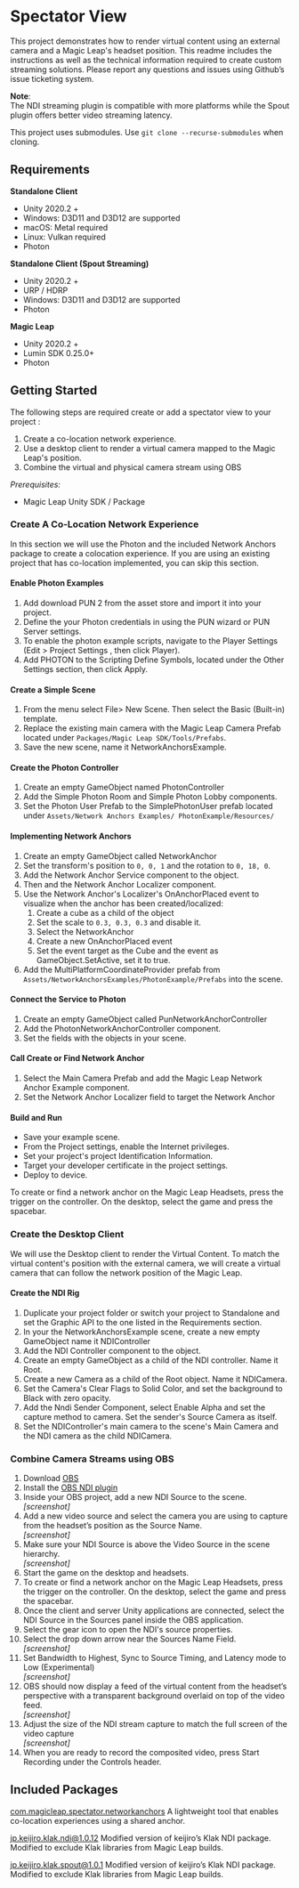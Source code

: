 # Spectator View

This project demonstrates how to render virtual content using an external camera and a Magic Leap's headset position. This readme includes the instructions as well as the technical information required to create custom streaming solutions. Please report any questions and issues using Github’s issue ticketing system.  

**Note**:  
The NDI streaming plugin is compatible with more platforms while the Spout plugin offers better video streaming latency.

This project uses submodules. Use `git clone --recurse-submodules` when cloning.

## Requirements
**Standalone Client** 
- Unity 2020.2 +
- Windows: D3D11 and D3D12 are supported 
- macOS: Metal required
- Linux: Vulkan required
- Photon

**Standalone Client (Spout Streaming)**
- Unity 2020.2 +
- URP / HDRP
- Windows: D3D11 and D3D12 are supported  
- Photon

**Magic Leap** 
- Unity 2020.2 +
- Lumin SDK 0.25.0+
- Photon

## Getting Started
The following steps are required create or add a spectator view to your project :
1) Create a co-location network experience.
2) Use a desktop client to render a virtual camera mapped to the Magic Leap's position.
3) Combine the virtual and physical camera stream using OBS

*Prerequisites:* 
* Magic Leap Unity SDK / Package

### Create A Co-Location Network Experience
In this section we will use the Photon and the included Network Anchors package to create a colocation experience. If you are using an existing project that has co-location implemented, you can skip this section.

####  Enable Photon Examples
1. Add download PUN 2 from the asset store and import it into your project.
2. Define the your Photon credentials in using the PUN wizard or PUN Server settings.
3. To enable the photon example scripts, navigate to the Player Settings  (Edit > Project Settings , then click Player).
4. Add PHOTON to the Scripting Define Symbols, located under the Other Settings section, then click Apply.

#### Create a Simple Scene
1. From the menu select File> New Scene. Then select the Basic (Built-in) template.
2. Replace the existing main camera with the Magic Leap Camera Prefab located under `Packages/Magic Leap SDK/Tools/Prefabs`.
3. Save the new scene, name it NetworkAnchorsExample.

#### Create the Photon Controller
1. Create an empty GameObject named PhotonController
2. Add the Simple Photon Room and Simple Photon Lobby components.
3. Set the Photon User Prefab to the SimplePhotonUser prefab located under `Assets/Network Anchors Examples/ PhotonExample/Resources/`

#### Implementing Network Anchors
1. Create an empty GameObject called NetworkAnchor
2. Set the transform's position to `0, 0, 1` and the rotation to `0, 18, 0`.
3. Add the Network Anchor Service component to the object. 
4. Then and the Network Anchor Localizer component.
5. Use the Network Anchor's Localizer's OnAnchorPlaced event to visualize when the anchor has been created/localized:
    1. Create a cube as a child of the object
    2. Set the scale to `0.3, 0.3, 0.3` and disable it. 
    3. Select the NetworkAnchor
    4. Create a new OnAnchorPlaced event
    5. Set the event target as the Cube and the event as GameObject.SetActive, set it to true.
1. Add the MultiPlatformCoordinateProvider prefab from `Assets/NetworkAnchorsExamples/PhotonExample/Prefabs` into the scene.

#### Connect the Service to Photon
1. Create an empty GameObject called PunNetworkAnchorController
2. Add the PhotonNetworkAnchorController component.
3. Set the fields with the objects in your scene.

#### Call Create or Find Network Anchor
1. Select the Main Camera Prefab and add the Magic Leap Network Anchor Example component.
2. Set the Network Anchor Localizer field to target the Network Anchor

#### Build and Run
- Save your example scene.
- From the Project settings, enable the Internet privileges.
- Set your project's project Identification Information.
- Target your developer certificate in the project settings.
- Deploy to device. 

To create or find a network anchor on the Magic Leap Headsets, press the trigger on the controller. On the desktop, select the game and press the spacebar.

### Create the Desktop Client
We will use the Desktop client to render the Virtual Content. To match the virtual content's position with the external camera, we will create a virtual camera that can follow the network position of the Magic Leap.

#### Create the NDI Rig
1. Duplicate your project folder or switch your project to Standalone and set the Graphic API to the one listed in the Requirements section.
2. In your the NetworkAnchorsExample scene, create a new empty GameObject name it NDIController
3. Add the NDI Controller component to the object.
4. Create an empty GameObject as a child of the NDI controller. Name it Root.
5. Create a new Camera as a child of the Root object. Name it NDICamera.
6. Set the Camera's Clear Flags to Solid Color, and set the background to Black with zero opacity.
7. Add the Nndi Sender Component, select Enable Alpha and set the capture method to camera. Set the sender's Source Camera as itself.
8. Set the NDIController's main camera to the scene's Main Camera and the NDI camera as the child NDICamera.

### Combine Camera Streams using OBS
1. Download [OBS](https://obsproject.com/)
2. Install the [OBS NDI plugin](https://github.com/Palakis/obs-ndi/releases/tag/4.9.1)
3. Inside your OBS project, add a new NDI Source to the scene.  
*[screenshot]*
4. Add a new video source and select the camera you are using to capture from the headset’s position as the Source Name.  
*[screenshot]*
5. Make sure your NDI Source is above the Video Source in the scene hierarchy.  
*[screenshot]*
6. Start the game on the desktop and headsets.
7. To create or find a network anchor on the Magic Leap Headsets, press the trigger on the controller. On the desktop, select the game and press the spacebar.
8. Once the client and server Unity applications are connected, select the NDI Source in the Sources panel inside the OBS application.
9. Select the gear icon to open the NDI's source properties.
10. Select the drop down arrow near the Sources Name Field.  
*[screenshot]*
11. Set Bandwidth to Highest, Sync to Source Timing, and Latency mode to Low (Experimental)  
*[screenshot]*
12. OBS should now display a feed of the virtual content from the headset’s perspective with a transparent background overlaid on top of the video feed.   
*[screenshot]*
13. Adjust the size of the NDI stream capture to match the full screen of the video capture  
*[screenshot]*
12. When you are ready to record the composited video, press Start Recording under the Controls header.


## Included Packages
[com.magicleap.spectator.networkanchors](https://github.com/magicleap/com.magicleap.spectator.networkanchors)
A lightweight tool that enables co-location experiences using a shared anchor.

[jp.keijiro.klak.ndi@1.0.12](https://github.com/keijiro/KlakNDI)
Modified version of keijiro’s Klak NDI package. Modified to exclude Klak libraries from Magic Leap builds.

[jp.keijiro.klak.spout@1.0.1](https://github.com/keijiro/KlakSpout)
Modified version of keijiro’s Klak NDI package. Modified to exclude Klak libraries from Magic Leap builds.




